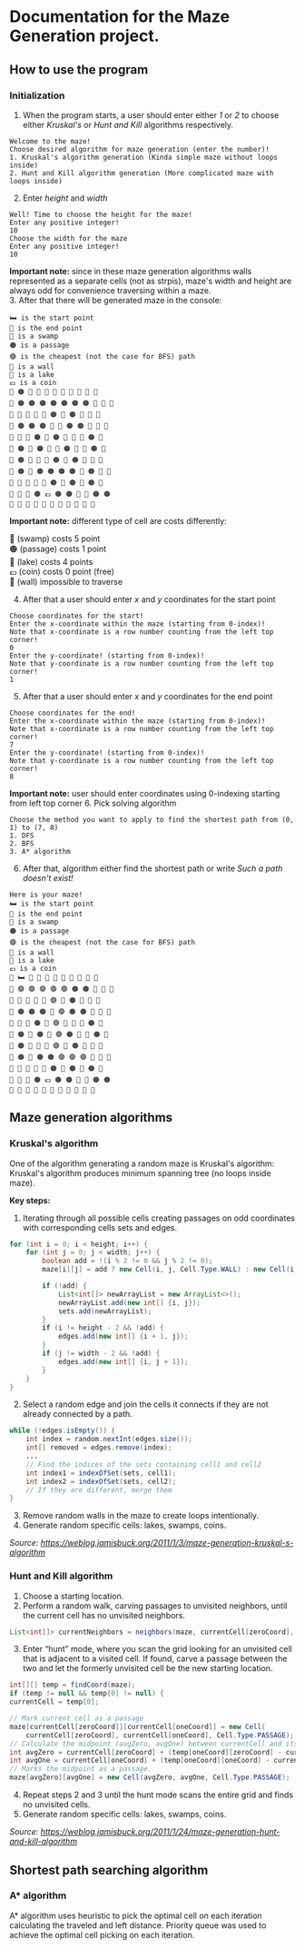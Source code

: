 # Documentation for the Maze Generation project.
## How to use the program
### Initialization
1. When the program starts, a user should enter either *1* or *2* to choose either *Kruskal's* or *Hunt and Kill* algorithms respectively.
```
Welcome to the maze!
Choose desired algorithm for maze generation (enter the number)!
1. Kruskal's algorithm generation (Kinda simple maze without loops inside)
2. Hunt and Kill algorithm generation (More complicated maze with loops inside)
```
2. Enter *height* and *width*
```
Well! Time to choose the height for the maze!
Enter any positive integer!
10
Choose the width for the maze
Enter any positive integer!
10
```
**Important note:** since in these maze generation algorithms walls represented as a separate cells (not as strpis), maze's width and height are always odd for convenience traversing within a maze. \
3. After that there will be generated maze in the console:
```
🛏 is the start point
📍 is the end point
🐸 is a swamp
🟠 is a passage
🟣 is the cheapest (not the case for BFS) path
🧱 is a wall
🌊 is a lake
💷 is a coin
🧱 🟠 🧱 🧱 🧱 🧱 🧱 🧱 🧱 🧱 🧱 
🧱 🟠 🟠 🟠 🟠 🟠 🟠 🟠 🐸 🐸 🧱 
🧱 🧱 🧱 🧱 🧱 🟠 🧱 🟠 🧱 🧱 🧱 
🧱 🟠 🟠 🟠 🐸 🌊 🟠 🟠 🌊 🐸 🧱 
🧱 🌊 🧱 🟠 🧱 🟠 🧱 🐸 🧱 🟠 🧱 
🧱 🟠 🐸 🟠 🧱 🌊 🟠 🐸 🐸 🟠 🧱 
🧱 🟠 🧱 🧱 🧱 🟠 🧱 🟠 🧱 🐸 🧱 
🧱 🟠 🐸 🟠 🟠 🟠 🟠 🌊 🟠 🌊 🧱 
🧱 🐸 🧱 🐸 🧱 🟠 🧱 🟠 🧱 🟠 🧱 
🧱 🐸 🌊 🟠 💷 🟠 🟠 🐸 🐸 🟠 🟠 
🧱 🧱 🧱 🧱 🧱 🧱 🧱 🧱 🧱 🧱 🧱 
```
**Important note:** different type of cell are costs differently:

🐸 (swamp) costs 5 point \
🟠 (passage) costs 1 point\
🌊 (lake) costs 4 points \
💷 (coin) costs 0 point (free) \
🧱 (wall) impossible to traverse

4. After that a user should enter *x* and *y* coordinates for the start point
```
Choose coordinates for the start!
Enter the x-coordinate within the maze (starting from 0-index)!
Note that x-coordinate is a row number counting from the left top corner!
0
Enter the y-coordinate! (starting from 0-index)!
Note that y-coordinate is a row number counting from the left top corner!
1
```
5. After that a user should enter *x* and *y* coordinates for the end point
```
Choose coordinates for the end!
Enter the x-coordinate within the maze (starting from 0-index)!
Note that x-coordinate is a row number counting from the left top corner!
7
Enter the y-coordinate! (starting from 0-index)!
Note that y-coordinate is a row number counting from the left top corner!
8
```
**Important note:** user should enter coordinates using 0-indexing starting from left top corner
6. Pick solving algorithm
```
Choose the method you want to apply to find the shortest path from (0, 1) to (7, 8) 
1. DFS
2. BFS
3. A* algorithm
```
6. After that, algorithm either find the shortest path or write *Such a path doesn't exist!*
```
Here is your maze!
🛏 is the start point
📍 is the end point
🐸 is a swamp
🟠 is a passage
🟣 is the cheapest (not the case for BFS) path
🧱 is a wall
🌊 is a lake
💷 is a coin
🧱 🛏 🧱 🧱 🧱 🧱 🧱 🧱 🧱 🧱 🧱 
🧱 🟣 🟣 🟣 🟣 🟣 🟠 🟠 🐸 🐸 🧱 
🧱 🧱 🧱 🧱 🧱 🟣 🧱 🟠 🧱 🧱 🧱 
🧱 🟠 🟠 🟠 🐸 🟣 🟠 🟠 🌊 🐸 🧱 
🧱 🌊 🧱 🟠 🧱 🟣 🧱 🐸 🧱 🟠 🧱 
🧱 🟠 🐸 🟠 🧱 🟣 🟠 🐸 🐸 🟠 🧱 
🧱 🟠 🧱 🧱 🧱 🟣 🧱 🟠 🧱 🐸 🧱 
🧱 🟠 🐸 🟠 🟠 🟣 🟣 🟣 📍 🌊 🧱 
🧱 🐸 🧱 🐸 🧱 🟠 🧱 🟠 🧱 🟠 🧱 
🧱 🐸 🌊 🟠 💷 🟠 🟠 🐸 🐸 🟠 🟠 
🧱 🧱 🧱 🧱 🧱 🧱 🧱 🧱 🧱 🧱 🧱 
```


## Maze generation algorithms

### Kruskal's algorithm
One of the algorithm generating a random maze is Kruskal's algorithm:
Kruskal's algorithm produces minimum spanning tree (no loops inside maze).

**Key steps:**
1. Iterating through all possible cells creating passages on odd coordinates with corresponding cells sets and edges.
```java
for (int i = 0; i < height; i++) {
    for (int j = 0; j < width; j++) {
        boolean add = !(i % 2 != 0 && j % 2 != 0);
        maze[i][j] = add ? new Cell(i, j, Cell.Type.WALL) : new Cell(i, j, Cell.Type.PASSAGE);

        if (!add) {
            List<int[]> newArrayList = new ArrayList<>();
            newArrayList.add(new int[] {i, j});
            sets.add(newArrayList);
        }
        if (i != height - 2 && !add) {
            edges.add(new int[] {i + 1, j});
        }
        if (j != width - 2 && !add) {
            edges.add(new int[] {i, j + 1});
        }
    }
}
```
2. Select a random edge and join the cells it connects if they are not already connected by a path.
```java
while (!edges.isEmpty()) {
    int index = random.nextInt(edges.size());
    int[] removed = edges.remove(index);
    ...
    // Find the indices of the sets containing cell1 and cell2
    int index1 = indexOfSet(sets, cell1);
    int index2 = indexOfSet(sets, cell2);
    // If they are different, merge them
}
```
3. Remove random walls in the maze to create loops intentionally. 
4. Generate random specific cells: lakes, swamps, coins.

*Source: https://weblog.jamisbuck.org/2011/1/3/maze-generation-kruskal-s-algorithm*

### Hunt and Kill algorithm
1. Choose a starting location.
2. Perform a random walk, carving passages to unvisited neighbors, until the current cell has no unvisited neighbors.
```java
List<int[]> currentNeighbors = neighbors(maze, currentCell[zeroCoord], currentCell[oneCoord], true);
```
3. Enter “hunt” mode, where you scan the grid looking for an unvisited cell that is adjacent to a visited cell. If found, carve a passage between the two and let the formerly unvisited cell be the new starting location.
```java
int[][] temp = findCoord(maze);
if (temp != null && temp[0] != null) {
currentCell = temp[0];

// Mark current cell as a passage
maze[currentCell[zeroCoord]][currentCell[oneCoord]] = new Cell(
    currentCell[zeroCoord], currentCell[oneCoord], Cell.Type.PASSAGE);
// Calculate the midpoint (avgZero, avgOne) between currentCell and its new neighbor (temp[1]).
int avgZero = currentCell[zeroCoord] + (temp[oneCoord][zeroCoord] - currentCell[zeroCoord]) / 2;
int avgOne = currentCell[oneCoord] + (temp[oneCoord][oneCoord] - currentCell[oneCoord]) / 2;
// Marks the midpoint as a passage.
maze[avgZero][avgOne] = new Cell(avgZero, avgOne, Cell.Type.PASSAGE);
```
4. Repeat steps 2 and 3 until the hunt mode scans the entire grid and finds no unvisited cells.
5. Generate random specific cells: lakes, swamps, coins.


*Source: https://weblog.jamisbuck.org/2011/1/24/maze-generation-hunt-and-kill-algorithm*

## Shortest path searching algorithm
### A* algorithm
A* algorithm uses heuristic to pick the optimal cell on each iteration calculating the traveled and left distance. Priority queue was used to achieve the optimal cell picking on each iteration.

